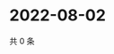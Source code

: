 # 2022-08-02

共 0 条

<!-- BEGIN WEIBO -->
<!-- 最后更新时间 Tue Aug 02 2022 13:39:16 GMT+0800 (China Standard Time) -->

<!-- END WEIBO -->
